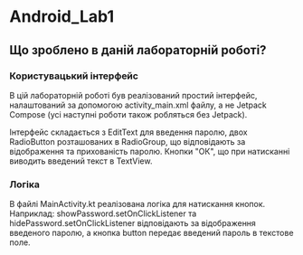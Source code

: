 # Android_Lab1

## Що зроблено в даній лабораторній роботі?

### Користувацький інтерфейс

В цій лабораторній роботі був реалізований простий інтерфейс, налаштований за допомогою activity_main.xml файлу, а не Jetpack Compose (усі наступні роботи також робляться без Jetpack).

Інтерфейс складається з EditText для введення паролю, двох RadioButton розташованих в RadioGroup, що відповідають за відображення та прихованість паролю.
Кнопки "ОК", що при натисканні виводить введений текст в TextView.

### Логіка

В файлі MainActivity.kt реалізована логіка для натискання кнопок. Наприклад: showPassword.setOnClickListener та hidePassword.setOnClickListener відповідають за відображення введеного паролю, а кнопка button передає введений пароль в текстове поле.
